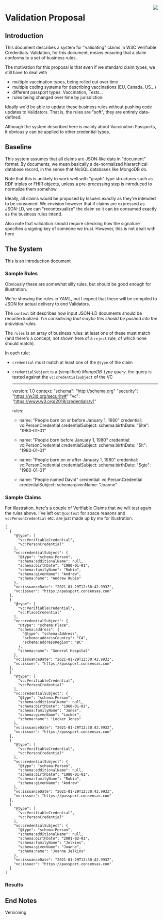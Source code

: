 <a href="https://github.com/Consensas/information-passport/tree/main/docs"><img src="https://consensas-aws.s3.amazonaws.com/icons/passports-github.png" align="right" /></a>

# Validation Proposal

## Introduction

This document describes a system for "validating" claims 
in W3C Verifiable Credentials. 
Validation, for this document, means ensuring that a claim
conforms to a set of business rules.

The motivation for this proposal is
that even if we standard claim types, we 
still have to deal with

* multiple vaccination types, being rolled out over time
* multiple coding systems for describing vaccinations (EU, Canada, US…)
* different passport types: Vaccination, Tests…
* rules being changed over time by jurisdiction

Ideally we'd be able to update these business rules
without pushing code updates to Validators. That is,
the rules are "soft", they are entirely data-defined.

Although the system described here is mainly about Vaccination
Passports, it obviously can be applied to other credential types.

## Baseline

This system assumes that all claims are JSON-like data in "document" format. 
By documents, we mean basically a de-normalized hierarchical database record,
in the sense that NoSQL databases like MongoDB do.

Note that this is unlikely to work well with "graph" type
structures such as RDF triples or FHIR objects, unless a pre-processing
step is introduced to normalize them somehow.

Ideally, all claims would be proposed by Issuers exactly as they're 
intended to be consumed. We envision however that if claims are
expressed as JSON-LD, we can "recontexualize" the claim so it
can be consumed exactly as the business rules intend.

Also note that validation should require checking how the signature
specifies a signing key of someone we trust. However, this is
not dealt with here

## The System

This is an introduction document

### Sample Rules

Obviously these are somewhat silly rules, 
but should be good enough for illustration.

We're showing the rules in YAML, but I 
expect that these will be compiled to JSON
for actual delivery to end Validators.


The `context` bit describes how input JSON-LD
documents should be recontextualized. 
_I'm considering that maybe this should be
pushed into the individual rules_.

The `rules` is an array of business rules: at 
least one of these must match (and there's a concept, 
not shown here of a `reject` rule, of which 
none should match).

In each rule:

- `credential` must match at least one of the `@type`
  of the claim
- `credentialSubject` is a (simplified) _MongoDB-type query_.
  the query is tested against the `vc:credentialSubject`
  of the VC

    ---
    version: 1.0
    context:
      "schema": "http://schema.org"
      "security": "https://w3id.org/security#"
      "vc": "https://www.w3.org/2018/credentials/v1"

    rules:
    - name: "People born on or before January 1, 1980"
      credential: vc:PersonCredential
      credentialSubject:
        schema:birthDate: 
          "$lte": "1980-01-01"

    - name: "People born before January 1, 1980"
      credential: vc:PersonCredential
      credentialSubject:
        schema:birthDate: 
          "$lt": "1980-01-01"

    - name: "People born on or after January 1, 1980"
      credential: vc:PersonCredential
      credentialSubject:
        schema:birthDate: 
          "$gte": "1980-01-01"

    - name: "People named David"
      credential: vc:PersonCredential
      credentialSubject:
        schema:givenName: "Joanne"

### Sample Claims

For illustration, here's a couple of Verifiable
Claims that we will test again the rules above.
I've left out `@context` for space reasons
and `vc:PersonCredential` etc. are just made up
by me for illustration.

    [
      {
        "@type": [
          "vc:VerifiableCredential",
          "vc:PersonCredential"
        ],
        "vc:credentialSubject": {
          "@type": "schema:Person",
          "schema:additionalName": null,
          "schema:birthDate": "1980-01-01",
          "schema:familyName": "Rubio",
          "schema:givenName": "Andrew",
          "schema:name": "Andrew Rubio"
        },
        "vc:issuanceDate": "2021-01-29T12:30:42.993Z",
        "vc:issuer": "https://passport.consensas.com"
      },
      {
        "@type": [
          "vc:VerifiableCredential",
          "vc:PlaceCredential"
        ],
        "vc:credentialSubject": {
          "@type": "schema:Place",
          "schema:address": {
            "@type": "schema:Address",
            "schema:addressCountry": "CA",
            "schema:addressRegion": "BC"
          },
          "schema:name": "General Hospital"
        },
        "vc:issuanceDate": "2021-01-29T12:30:42.993Z",
        "vc:issuer": "https://passport.consensas.com"
      },
      {
        "@type": [
          "vc:VerifiableCredential",
          "vc:PersonCredential"
        ],
        "vc:credentialSubject": {
          "@type": "schema:Person",
          "schema:additionalName": null,
          "schema:birthDate": "1960-01-01",
          "schema:familyName": "Jones",
          "schema:givenName": "Locker",
          "schema:name": "Locker Jones"
        },
        "vc:issuanceDate": "2021-01-29T12:30:42.993Z",
        "vc:issuer": "https://passport.consensas.com"
      },
      {
        "@type": [
          "vc:VerifiableCredential",
          "vc:PersonCredential"
        ],
        "vc:credentialSubject": {
          "@type": "schema:Person",
          "schema:additionalName": null,
          "schema:birthDate": "1980-01-01",
          "schema:familyName": "Rubio",
          "schema:givenName": "Andrew"
        },
        "vc:issuanceDate": "2021-01-29T12:30:42.993Z",
        "vc:issuer": "https://passport.consensas.com"
      },
      {
        "@type": [
          "vc:VerifiableCredential",
          "vc:PersonCredential"
        ],
        "vc:credentialSubject": {
          "@type": "schema:Person",
          "schema:additionalName": null,
          "schema:birthDate": "2001-02-01",
          "schema:familyName": "Jelkins",
          "schema:givenName": "Joanne",
          "schema:name": "Joanne Jelkins"
        },
        "vc:issuanceDate": "2021-01-29T12:30:42.993Z",
        "vc:issuer": "https://passport.consensas.com"
      }
    ]

      
### Results

## End Notes

Versioning

